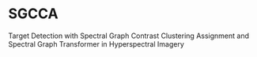 # SGCCA
Target Detection with Spectral Graph Contrast Clustering Assignment and Spectral Graph Transformer in Hyperspectral Imagery
